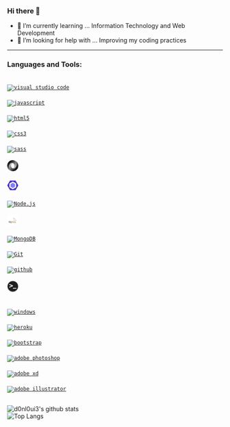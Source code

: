 ### Hi there 👋

- 🌱 I’m currently learning ... Information Technology and Web Development
- 🤔 I’m looking for help with ... Improving my coding practices  

---

### Languages and Tools:

[<code>
<img alt="visual studio code" width="26px" src="https://img.icons8.com/fluent/240/000000/visual-studio-code-2019.png" />
</code>](https://code.visualstudio.com/)
[<code>
<img alt="javascript" width="26px" src="https://img.icons8.com/color/240/000000/javascript.png" />
</code>](https://developer.mozilla.org/en-US/docs/Web/JavaScript)
[<code>
<img alt="html5" width="26px" src="https://img.icons8.com/color/240/000000/html-5.png">
</code>](https://developer.mozilla.org/en-US/docs/Web/HTML)
[<code>
<img alt="css3" width="26px" src="https://img.icons8.com/color/240/000000/css3.png">
</code>](https://developer.mozilla.org/en-US/docs/Web/CSS)
[<code>
<img alt="sass" width="26px" src="https://img.icons8.com/color/240/000000/sass.png">
</code>](https://sass-lang.com/)
[<code>
<img alt="json" width="26px" src="https://raw.githubusercontent.com/github/explore/80688e429a7d4ef2fca1e82350fe8e3517d3494d/topics/json/json.png">
</code>](https://www.json.org/json-en.html)
[<code>
<img alt="eslint" width="26px" src="https://raw.githubusercontent.com/github/explore/80688e429a7d4ef2fca1e82350fe8e3517d3494d/topics/eslint/eslint.png">
</code>](https://www.eslint.org/)
[<code>
<img alt="Node.js" width="26px" src="https://img.icons8.com/color/240/000000/nodejs.png">
</code>](https://www.nodejs.org/en/)
[<code>
<img alt="MySQL" width="26px" src="https://raw.githubusercontent.com/github/explore/80688e429a7d4ef2fca1e82350fe8e3517d3494d/topics/mysql/mysql.png">
</code>](https://www.dev.mysql.com/)
[<code>
<img alt="MongoDB" width="26px" src="https://img.icons8.com/color/240/000000/mongodb.png">
</code>](https://www.mongodb.com/)
[<code>
<img alt="Git" width="26px" src="https://img.icons8.com/color/240/000000/git.png">
</code>](https://www.git-scm.com/)
[<code>
<img alt="github" width="26px" src="https://img.icons8.com/ios-glyphs/240/000000/github.png">
</code>](https://www.github.com/)
[<code>
<img alt="terminal" width="26px" src="https://raw.githubusercontent.com/github/explore/80688e429a7d4ef2fca1e82350fe8e3517d3494d/topics/terminal/terminal.png">
</code>](https://hyper.is/)
<br />
[<code>
<img alt="windows" width="26px" src="https://img.icons8.com/color/240/000000/windows-10.png">
</code>](https://www.microsoft.com/en-us/windows)
[<code>
<img alt="heroku" width="26px" src="https://img.icons8.com/nolan/240/heroku.png">
</code>](https://www.heroku.com/)
[<code>
<img alt="bootstrap" width="26px" src="https://img.icons8.com/color/240/000000/bootstrap.png">
</code>](https://www.getbootstrap.com/)
[<code>
<img alt="adobe photoshop" width="26px" src="https://img.icons8.com/fluent/240/000000/adobe-photoshop.png">
</code>](https://www.adobe.com/)
[<code>
<img alt="adobe xd" width="26px" src="https://img.icons8.com/color/240/000000/adobe-xd.png">
</code>](https://www.adobe.com/)
[<code>
<img alt="adobe illustrator" width="26px" src="https://img.icons8.com/color/240/000000/adobe-illustrator.png">
</code>](https://www.adobe.com/)

##
![d0nl0ui3's github stats](https://github-readme-stats.vercel.app/api?username=d0nl0ui3&theme=gruvbox)  
![Top Langs](https://github-readme-stats.vercel.app/api/top-langs/?username=d0nl0ui3&layout=compact&theme=dracula)
